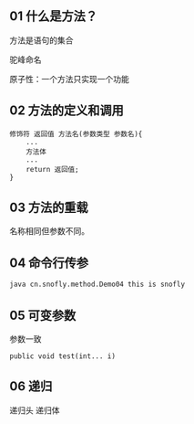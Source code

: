 ## 01 什么是方法？

方法是语句的集合

驼峰命名

原子性：一个方法只实现一个功能

## 02 方法的定义和调用

```
修饰符 返回值 方法名(参数类型 参数名){
    ...
    方法体
    ...
    return 返回值;
}
```

## 03 方法的重载

名称相同但参数不同。

## 04 命令行传参

```bash
java cn.snofly.method.Demo04 this is snofly
```

## 05 可变参数

参数一致

```
public void test(int... i) 
```

## 06 递归

递归头
递归体